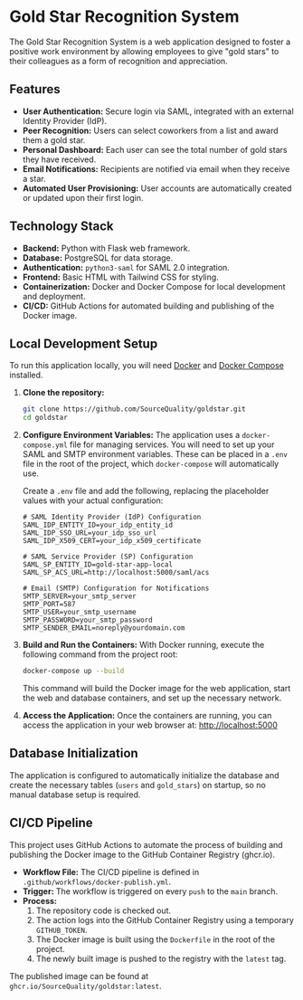# Gold Star Recognition System

The Gold Star Recognition System is a web application designed to foster a positive work environment by allowing employees to give "gold stars" to their colleagues as a form of recognition and appreciation.

## Features

-   **User Authentication:** Secure login via SAML, integrated with an external Identity Provider (IdP).
-   **Peer Recognition:** Users can select coworkers from a list and award them a gold star.
-   **Personal Dashboard:** Each user can see the total number of gold stars they have received.
-   **Email Notifications:** Recipients are notified via email when they receive a star.
-   **Automated User Provisioning:** User accounts are automatically created or updated upon their first login.

## Technology Stack

-   **Backend:** Python with Flask web framework.
-   **Database:** PostgreSQL for data storage.
-   **Authentication:** `python3-saml` for SAML 2.0 integration.
-   **Frontend:** Basic HTML with Tailwind CSS for styling.
-   **Containerization:** Docker and Docker Compose for local development and deployment.
-   **CI/CD:** GitHub Actions for automated building and publishing of the Docker image.

## Local Development Setup

To run this application locally, you will need [Docker](https://www.docker.com/get-started) and [Docker Compose](https://docs.docker.com/compose/install/) installed.

1.  **Clone the repository:**
    ```bash
    git clone https://github.com/SourceQuality/goldstar.git
    cd goldstar
    ```

2.  **Configure Environment Variables:**
    The application uses a `docker-compose.yml` file for managing services. You will need to set up your SAML and SMTP environment variables. These can be placed in a `.env` file in the root of the project, which `docker-compose` will automatically use.

    Create a `.env` file and add the following, replacing the placeholder values with your actual configuration:

    ```env
    # SAML Identity Provider (IdP) Configuration
    SAML_IDP_ENTITY_ID=your_idp_entity_id
    SAML_IDP_SSO_URL=your_idp_sso_url
    SAML_IDP_X509_CERT=your_idp_x509_certificate

    # SAML Service Provider (SP) Configuration
    SAML_SP_ENTITY_ID=gold-star-app-local
    SAML_SP_ACS_URL=http://localhost:5000/saml/acs

    # Email (SMTP) Configuration for Notifications
    SMTP_SERVER=your_smtp_server
    SMTP_PORT=587
    SMTP_USER=your_smtp_username
    SMTP_PASSWORD=your_smtp_password
    SMTP_SENDER_EMAIL=noreply@yourdomain.com
    ```

3.  **Build and Run the Containers:**
    With Docker running, execute the following command from the project root:
    ```bash
    docker-compose up --build
    ```
    This command will build the Docker image for the web application, start the web and database containers, and set up the necessary network.

4.  **Access the Application:**
    Once the containers are running, you can access the application in your web browser at:
    [http://localhost:5000](http://localhost:5000)

## Database Initialization

The application is configured to automatically initialize the database and create the necessary tables (`users` and `gold_stars`) on startup, so no manual database setup is required.

## CI/CD Pipeline

This project uses GitHub Actions to automate the process of building and publishing the Docker image to the GitHub Container Registry (ghcr.io).

-   **Workflow File:** The CI/CD pipeline is defined in `.github/workflows/docker-publish.yml`.
-   **Trigger:** The workflow is triggered on every `push` to the `main` branch.
-   **Process:**
    1.  The repository code is checked out.
    2.  The action logs into the GitHub Container Registry using a temporary `GITHUB_TOKEN`.
    3.  The Docker image is built using the `Dockerfile` in the root of the project.
    4.  The newly built image is pushed to the registry with the `latest` tag.

The published image can be found at `ghcr.io/SourceQuality/goldstar:latest`.
